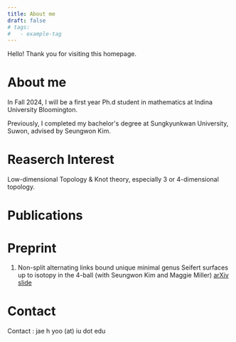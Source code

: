 ```yaml
---
title: About me
draft: false
# tags:
#   - example-tag
---
```


Hello! Thank you for visiting this homepage. 

# About me
In Fall 2024, I will be a first year Ph.d student in mathematics at Indina University Bloomington.

Previously, I completed my bachelor's degree at Sungkyunkwan University, Suwon,
advised by Seungwon Kim.

# Reaserch Interest
Low-dimensional Topology & Knot theory, especially 3 or 4-dimensional topology.

# Publications

# Preprint
1. Non-split alternating links bound unique minimal genus Seifert surfaces up to isotopy in the 4-ball (with Seungwon Kim and Maggie Miller)
[arXiv](https://arxiv.org/abs/2406.11718) [slide](../talk_pdf/Seifert_surface_for_alternating_links_slide.pdf)

# Contact
Contact : jae h yoo (at) iu dot edu
